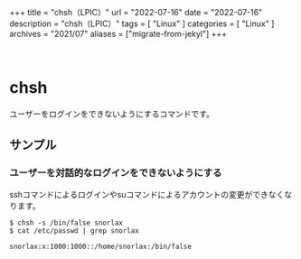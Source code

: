 +++
title = "chsh（LPIC）"
url = "2022-07-16"
date = "2022-07-16"
description = "chsh（LPIC）"
tags = [
  "Linux"
]
categories = [
  "Linux"
]
archives = "2021/07"
aliases = ["migrate-from-jekyl"]
+++

<br>

# chsh

ユーザーをログインをできないようにするコマンドです。

## サンプル

### ユーザーを対話的なログインをできないようにする

sshコマンドによるログインやsuコマンドによるアカウントの変更ができなくなります。

```
$ chsh -s /bin/false snorlax
$ cat /etc/passwd | grep snorlax
```

```
snorlax:x:1000:1000::/home/snorlax:/bin/false
```
